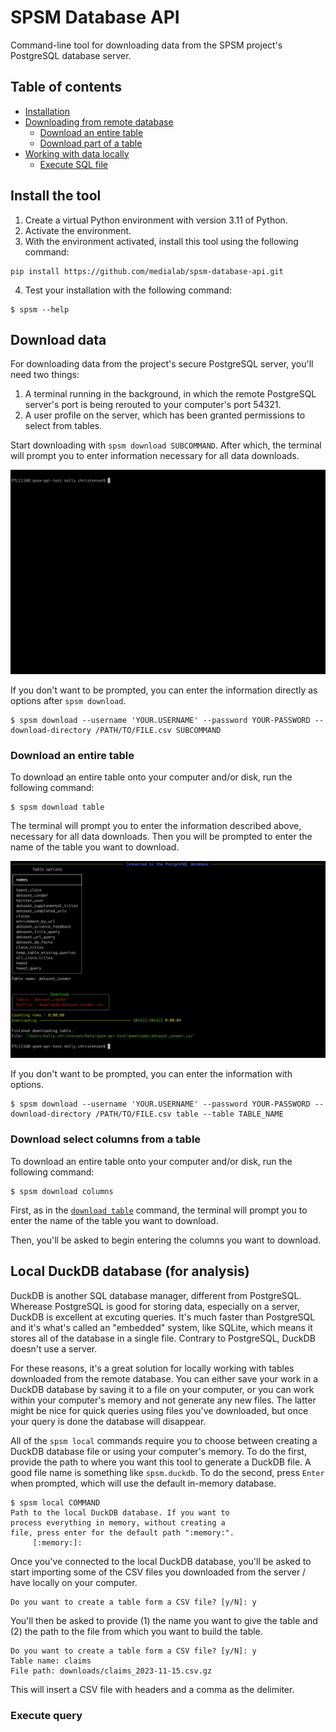 # SPSM Database API

Command-line tool for downloading data from the SPSM project's PostgreSQL database server.

## Table of contents

- [Installation](#install-the-tool)
- [Downloading from remote database](#remote-postgresql-database-for-export)
  - [Download an entire table](#download-an-entire-table)
  - [Download part of a table](#download-select-columns-from-a-table)
- [Working with data locally](#local-duckdb-database-for-analysis)
  - [Execute SQL file](#execute-query)

## Install the tool

1. Create a virtual Python environment with version 3.11 of Python.
2. Activate the environment.
3. With the environment activated, install this tool using the following command:

```shell
pip install https://github.com/medialab/spsm-database-api.git
```

4. Test your installation with the following command:

```console
$ spsm --help
```

## Download data

For downloading data from the project's secure PostgreSQL server, you'll need two things:

1. A terminal running in the background, in which the remote PostgreSQL server's port is being rerouted to your computer's port 54321.
2. A user profile on the server, which has been granted permissions to select from tables.

Start downloading with `spsm download SUBCOMMAND`. After which, the terminal will prompt you to enter information necessary for all data downloads.

![download command](doc/img/download.gif)

If you don't want to be prompted, you can enter the information directly as options after `spsm download`.

```
$ spsm download --username 'YOUR.USERNAME' --password YOUR-PASSWORD --download-directory /PATH/TO/FILE.csv SUBCOMMAND
```

### Download an entire table

To download an entire table onto your computer and/or disk, run the following command:

```console
$ spsm download table
```

The terminal will prompt you to enter the information described above, necessary for all data downloads. Then you will be prompted to enter the name of the table you want to download.

![download table](doc/img/download_table.png)

If you don't want to be prompted, you can enter the information with options.

```console
$ spsm download --username 'YOUR.USERNAME' --password YOUR-PASSWORD --download-directory /PATH/TO/FILE.csv table --table TABLE_NAME
```

### Download select columns from a table

To download an entire table onto your computer and/or disk, run the following command:

```console
$ spsm download columns
```

First, as in the [`download table`](#download-an-entire-table) command, the terminal will prompt you to enter the name of the table you want to download.

Then, you'll be asked to begin entering the columns you want to download.

## Local DuckDB database (for analysis)

DuckDB is another SQL database manager, different from PostgreSQL. Wherease PostgreSQL is good for storing data, especially on a server, DuckDB is excellent at excuting queries. It's much faster than PostgreSQL and it's what's called an "embedded" system, like SQLite, which means it stores all of the database in a single file. Contrary to PostgreSQL, DuckDB doesn't use a server.

For these reasons, it's a great solution for locally working with tables downloaded from the remote database. You can either save your work in a DuckDB database by saving it to a file on your computer, or you can work within your computer's memory and not generate any new files. The latter might be nice for quick queries using files you've downloaded, but once your query is done the database will disappear.

All of the `spsm local` commands require you to choose between creating a DuckDB database file or using your computer's memory. To do the first, provide the path to where you want this tool to generate a DuckDB file. A good file name is something like `spsm.duckdb`. To do the second, press `Enter` when prompted, which will use the default in-memory database.

```console
$ spsm local COMMAND
Path to the local DuckDB database. If you want to
process everything in memory, without creating a
file, press enter for the default path ":memory:".
     [:memory:]:
```

Once you've connected to the local DuckDB database, you'll be asked to start importing some of the CSV files you downloaded from the server / have locally on your computer.

```console
Do you want to create a table form a CSV file? [y/N]: y
```

You'll then be asked to provide (1) the name you want to give the table and (2) the path to the file from which you want to build the table.

```console
Do you want to create a table form a CSV file? [y/N]: y
Table name: claims
File path: downloads/claims_2023-11-15.csv.gz
```

This will insert a CSV file with headers and a comma as the delimiter.

### Execute query
